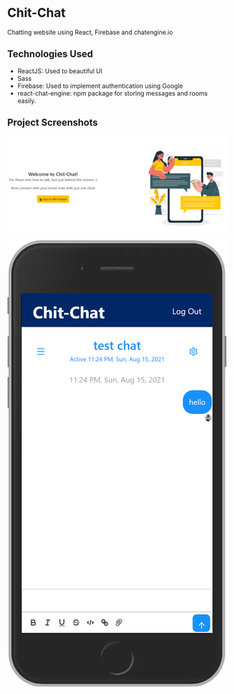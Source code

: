 # Chit-Chat
Chatting website using React, Firebase and chatengine.io

## Technologies Used
- ReactJS: Used to beautiful UI
- Sass
- Firebase: Used to implement authentication using Google
- react-chat-engine: npm package for storing messages and rooms easily.

## Project Screenshots
![Landing Screen](./src/assets/images/landing-screen-ss.png)

![Chat Screen](./src/assets/images/chat-screen-ss.png)